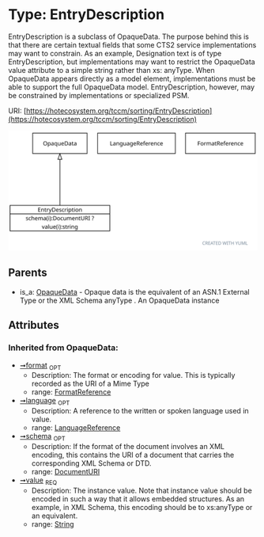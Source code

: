 
# Type: EntryDescription


EntryDescription is a subclass of OpaqueData. The purpose behind this is that there are certain textual fields
that some CTS2 service implementations may want to constrain. As an example, Designation text is of type
EntryDescription, but implementations may want to restrict the OpaqueData value attribute to a simple string
rather than xs: anyType. When OpaqueData appears directly as a model element, implementations must be able to
support the full OpaqueData model. EntryDescription, however, may be constrained by implementations or
specialized PSM.

URI: [https://hotecosystem.org/tccm/sorting/EntryDescription](https://hotecosystem.org/tccm/sorting/EntryDescription)


![img](images/EntryDescription.svg)

## Parents

 *  is_a: [OpaqueData](OpaqueData.md) - Opaque data is the equivalent of an ASN.1 External Type or the XML Schema anyType . An OpaqueData instance

## Attributes


### Inherited from OpaqueData:

 * [➞format](opaqueData__format.md)  <sub>OPT</sub>
    * Description: The format or encoding for value. This is typically recorded as the URI of a Mime Type
    * range: [FormatReference](FormatReference.md)
 * [➞language](opaqueData__language.md)  <sub>OPT</sub>
    * Description: A reference to the written or spoken language used in value.
    * range: [LanguageReference](LanguageReference.md)
 * [➞schema](opaqueData__schema.md)  <sub>OPT</sub>
    * Description: If the format of the document involves an XML encoding, this contains the URI of a document that carries
the corresponding XML Schema or DTD.
    * range: [DocumentURI](types/DocumentURI.md)
 * [➞value](opaqueData__value.md)  <sub>REQ</sub>
    * Description: The instance value. Note that instance value should be encoded in such a way that it allows embedded
structures. As an example, in XML Schema, this encoding should be to xs:anyType or an equivalent.
    * range: [String](types/String.md)
